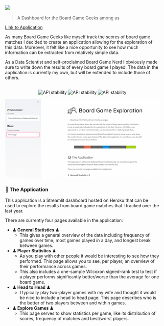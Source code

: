 <img src="https://raw.githubusercontent.com/MaartenGr/boardgame/dev/images/logo_small.jpg">

> A Dashboard for the Board Game Geeks among us

[Link to Application](https://bgexploration.herokuapp.com/)

As many Board Game Geeks like myself track the scores of board game matches
I decided to create an application allowing for the exploration of this data.
Moreover, it felt like a nice opportunity to see how much information can be
extracted from relatively simple data.

As a Data Scientist and self-proclaimed Board Game Nerd I obviously made sure
to write down the results of every board game I played. The data in the application
is currently my own, but will be extended to include those of others.  

<div align="center">
  <br>
  <img src="https://img.shields.io/badge/MADE%20WITH-PYTHON%20-red?style=for-the-badge"
      alt="API stability" height="25"/>
  <img src="https://img.shields.io/badge/SERVED%20WITH-Heroku-blue?style=for-the-badge"
      alt="API stability" height="25"/>
  <img src="https://img.shields.io/badge/DASHBOARDING%20WITH-Streamlit-green?style=for-the-badge"
      alt="API stability" height="25"/>
</div>

![The Application](/images/streamlit_gif_large.gif)


### 🎲 The Application
This application is a Streamlit dashboard hosted on Heroku that can be used
to explore the results from board game matches that I tracked over the last year.

There are currently four pages available in the application:
* **♟ General Statistics ♟**
    * This gives a general overview of the data including
    frequency of games over time, most games played in a day, and longest break
    between games.
* **♟ Player Statistics ♟**
    * As you play with other people it would be interesting to see how they performed.
    This page allows you to see, per player, an overview of their performance across
    games.
    * This also includes a one-sample Wilcoxon signed-rank test to test if a player
    performs significantly better/worse than the average for one board game.
* **♟ Head to Head ♟**
    * I typically play two-player games with my wife and thought it would be nice
    to include a head to head page.
    This page describes who is the better of two players between and within games.
* **♟ Explore Games ♟**
    * This page serves to show statistics per game, like its distribution
    of scores, frequency of matches and best/worst players.  
